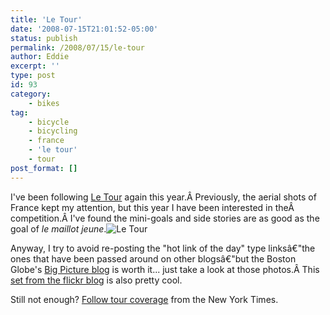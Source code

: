 ```yaml
---
title: 'Le Tour'
date: '2008-07-15T21:01:52-05:00'
status: publish
permalink: /2008/07/15/le-tour
author: Eddie
excerpt: ''
type: post
id: 93
category:
    - bikes
tag:
    - bicycle
    - bicycling
    - france
    - 'le tour'
    - tour
post_format: []
---
```

I've been following [Le Tour](http://www.letour.fr/) again this year.Â Previously, the aerial shots of France kept my attention, but this year I have been interested in theÂ competition.Â I've found the mini-goals and side stories are as good as the goal of *le maillot jeune*.![Le Tour](http://farm4.static.flickr.com/3286/2666603321_2c10b6c79c_m_d.jpg "Le Tour")

Anyway, I try to avoid re-posting the "hot link of the day" type linksâ€"the ones that have been passed around on other blogsâ€"but the Boston Globe's [Big Picture blog](http://www.boston.com/bigpicture/2008/07/2008_tour_de_france.html) is worth it... just take a look at those photos.Â This [set from the flickr blog](http://blog.flickr.net/en/2008/07/16/tour-de-france-2/) is also pretty cool.

Still not enough? [Follow tour coverage](http://topics.nytimes.com/top/reference/timestopics/subjects/t/tour_de_france_bicycle_race/index.html) from the New York Times.
